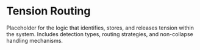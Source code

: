 # Tension Routing

Placeholder for the logic that identifies, stores, and releases tension within the system.
Includes detection types, routing strategies, and non-collapse handling mechanisms.
